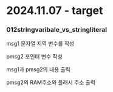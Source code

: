 # 2024.11.07 - target

### 012stringvaribale_vs_stringliteral

msg1 문자열 지역 변수를 작성

pmsg2 포인터 변수 작성

msg1과 pmsg2의 내용 출력

pmsg2의 RAM주소와 플래시 주소 출력
